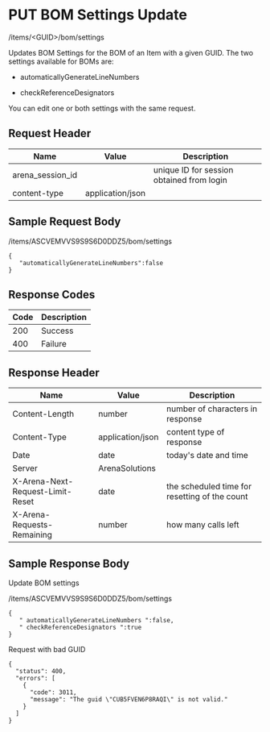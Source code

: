 # PUT BOM Settings Update


/items/&lt;GUID&gt;/bom/settings

Updates BOM Settings for the BOM of an Item with a given GUID. The two settings available for BOMs are:

* automaticallyGenerateLineNumbers

* checkReferenceDesignators

You can edit one or both settings with the same request.

## Request Header

| Name | Value | Description |
|  --- |  --- |  --- | 
| arena_session_id |   | unique ID for session obtained from login |
| content\-type | application/json |   |

## Sample Request Body


/items/ASCVEMVVS9S9S6D0DDZ5/bom/settings

```
{  
   "automaticallyGenerateLineNumbers":false
}
```
## Response Codes

| Code | Description |
|  --- |  --- | 
| 200 | Success |
| 400 | Failure |

## Response Header

| Name | Value | Description |
|  --- |  --- |  --- | 
| Content\-Length | number | number of characters in response |
| Content\-Type | application/json | content type of response |
| Date | date | today's date and time |
| Server | ArenaSolutions |   |
| X\-Arena\-Next\-Request\-Limit\-Reset  | date | the scheduled time for resetting of the count |
| X\-Arena\-Requests\-Remaining  | number | how many calls left |

## Sample Response Body
Update BOM settings



/items/ASCVEMVVS9S9S6D0DDZ5/bom/settings

```
{  
   " automaticallyGenerateLineNumbers ":false,
   " checkReferenceDesignators ":true
}
```
Request with bad GUID

```
{
  "status": 400,
  "errors": [
    {
      "code": 3011,
      "message": "The guid \"CUB5FVEN6P8RAQI\" is not valid."
    }
  ]
}
```
